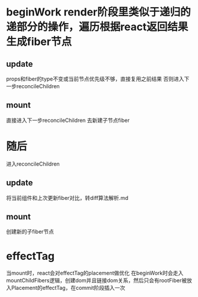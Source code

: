 # beginWork render阶段里类似于递归的递部分的操作，遍历根据react返回结果生成fiber节点
## update
props和fiber的type不变或当前节点优先级不够，直接复用之前结果
否则进入下一步reconcileChildren
## mount
直接进入下一步reconcileChildren 去新建子节点fiber


# 随后
进入reconcileChildren 
## update 
将当前组件和上次更新fiber对比，转diff算法解析.md
## mount
创建新的子fiber节点


# effectTag
当mount时，react会对effectTag的placement做优化
在beginWork时会走入mountChildFibers逻辑，创建dom并且链接dom关系，然后只会有rootFiber被放入Placement的effectTag，在commit阶段插入一次